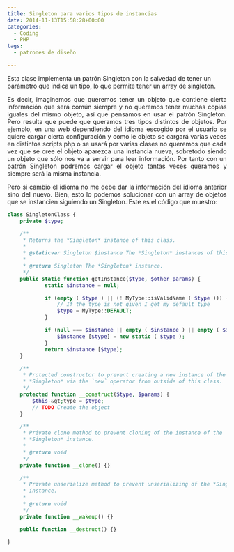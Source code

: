 ```yaml
---
title: Singleton para varios tipos de instancias
date: 2014-11-13T15:58:28+00:00
categories:
  - Coding
  - PHP
tags:
  - patrones de diseño

---
```

Esta clase implementa un patrón Singleton con la salvedad de tener un parámetro que indica un tipo, lo que permite tener un array de singleton.

<p style="text-align: justify">
  Es decir, imaginemos que queremos tener un objeto que contiene cierta información que será común siempre y no queremos tener muchas copias iguales del mismo objeto, así que pensamos en usar el patrón Singleton. Pero resulta que puede que queramos tres tipos distintos de objetos. Por ejemplo, en una web dependiendo del idioma escogido por el usuario se quiere cargar cierta configuración y como le objeto se cargará varias veces en distintos scripts php o se usará por varias clases no queremos que cada vez que se cree el objeto aparezca una instancia nueva, sobretodo siendo un objeto que sólo nos va a servir para leer información. Por tanto con un patrón Singleton podremos cargar el objeto tantas veces queramos y siempre será la misma instancia.
</p>

<p style="text-align: justify">
  Pero si cambio el idioma no me debe dar la información del idioma anterior sino del nuevo. Bien, esto lo podemos solucionar con un array de objetos que se instancien siguiendo un Singleton. Este es el código que muestro:
</p>

```php
class SingletonClass {
    private $type;

    /**
     * Returns the *Singleton* instance of this class.
     *
     * @staticvar Singleton $instance The *Singleton* instances of this class.
     *
     * @return Singleton The *Singleton* instance.
     */
    public static function getInstance($type, $other_params) {
            static $instance = null;

            if (empty ( $type ) || (! MyType::isValidName ( $type ))) {
                // If the type is not given I get my default type
                $type = MyType::DEFAULT;
            }

            if (null === $instance || empty ( $instance ) || empty ( $instance [$type] )) {
                $instance [$type] = new static ( $type );
            }
            return $instance [$type];
    }

    /**
     * Protected constructor to prevent creating a new instance of the
     * *Singleton* via the `new` operator from outside of this class.
     */
    protected function __construct($type, $params) {
        $this-&gt;type = $type;
        // TODO Create the object
    }

    /**
     * Private clone method to prevent cloning of the instance of the
     * *Singleton* instance.
     *
     * @return void
     */
    private function __clone() {}

    /**
     * Private unserialize method to prevent unserializing of the *Singleton*
     * instance.
     *
     * @return void
     */
    private function __wakeup() {}

    public function __destruct() {}

}
```
